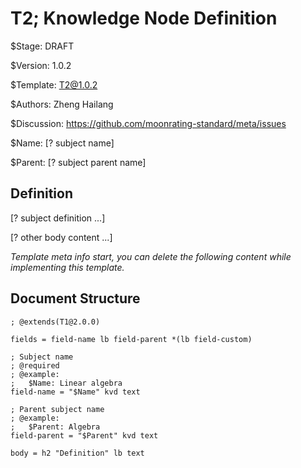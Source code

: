 # T2; Knowledge Node Definition

$Stage: DRAFT

$Version: 1.0.2

$Template: T2@1.0.2

$Authors: Zheng Hailang

$Discussion: https://github.com/moonrating-standard/meta/issues

$Name: [? subject name]

$Parent: [? subject parent name]

## Definition

[? subject definition ...]

[? other body content ...]

*Template meta info start, you can delete the following content while implementing this template.*

## Document Structure

```abnf
; @extends(T1@2.0.0)

fields = field-name lb field-parent *(lb field-custom)

; Subject name
; @required
; @example:
;   $Name: Linear algebra
field-name = "$Name" kvd text

; Parent subject name
; @example:
;   $Parent: Algebra
field-parent = "$Parent" kvd text

body = h2 "Definition" lb text
```
